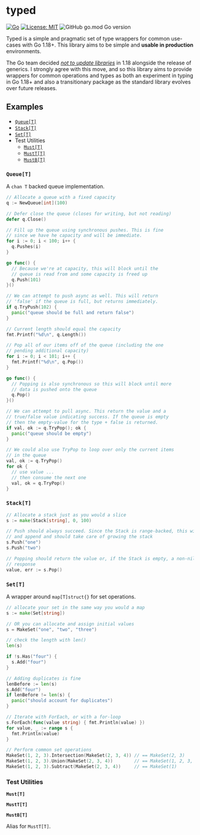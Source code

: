 # typed
[![Go](https://github.com/JohnMurray/typed/actions/workflows/go.yml/badge.svg?branch=main)](https://github.com/JohnMurray/typed/actions/workflows/go.yml)
 [![License: MIT](https://img.shields.io/badge/License-MIT-yellow.svg)](https://opensource.org/licenses/MIT)
 ![GitHub go.mod Go version](https://img.shields.io/github/go-mod/go-version/johnmurray/typed)

Typed is a simple and pragmatic set of type wrappers for common use-cases with Go 1.18+. This library
aims to be simple and __usable in production__ environments.

The Go team decided [_not to update libraries_][no_change] in 1.18 alongside the release of generics.
I strongly agree with this move, and so this library aims to provide wrappers for common operations
and types as both an experiment in typing in Go 1.18+ and also a transitionary package as the standard
library evolves over future releases.


## Examples

  + [`Queue[T]`](#queuet)
  + [`Stack[T]`](#stackt)
  + [`Set[T]`](#sett)
  + Test Utilities
    + [`Must[T]`](#mustt)
    + [`MustT[T]`](#musttt)
    + [`MustB[T]`](#mustbt)

### `Queue[T]`

A `chan T` backed queue implementation.

```go
// Allocate a queue with a fixed capacity
q := NewQueue[int](100)

// Defer close the queue (closes for writing, but not reading)
defer q.Close()

// Fill up the queue using synchronous pushes. This is fine
// since we have he capacity and will be immediate.
for i := 0; i < 100; i++ {
  q.Pushes(i)
}

go func() {
  // Because we're at capacity, this will block until the
  // queue is read from and some capacity is freed up
  q.Push(101)
}()

// We can attempt to push async as well. This will return
// 'false' if the queue is full, but returns immediately.
if q.TryPush(102) {
  panic("queue should be full and return false")
}

// Current length should equal the capacity
fmt.Printf("%d\n", q.Length())

// Pop all of our items off of the queue (including the one
// pending additional capacity)
for i := 0; i < 101; i++ {
  fmt.Printf("%d\n", q.Pop())
}

go func() {
  // Popping is also synchronous so this will block until more
  // data is pushed onto the queue
  q.Pop()
}()

// We can attempt to pull async. This return the value and a
// true/false value indicating success. If the queue is empty
// then the empty-value for the type + false is returned.
if val, ok := q.TryPop(); ok {
  panic("queue should be empty")
}

// We could also use TryPop to loop over only the current items
// in the queue
val, ok := q.TryPop()
for ok {
  // use value ...
  // then consume the next one
  val, ok = q.TryPop()
}
```

### `Stack[T]`

```go
// Allocate a stack just as you would a slice
s := make(Stack[string], 0, 100)

// Push should always succeed. Since the Stack is range-backed, this will use
// and append and should take care of growing the stack
s.Push("one")
s.Push("two")

// Popping should return the value or, if the Stack is empty, a non-nil error
// response
value, err := s.Pop()
```

### `Set[T]`

A wrapper around `map[T]struct{}` for set operations.

```go
// allocate your set in the same way you would a map
s := make(Set[string])

// OR you can allocate and assign initial values
s = MakeSet("one", "two", "three")

// check the length with len()
len(s)

if !s.Has("four") {
  s.Add("four")
}

// Adding duplicates is fine
lenBefore := len(s)
s.Add("four")
if lenBefore != len(s) {
  panic("should account for duplicates")
}

// Iterate with ForEach, or with a for-loop
s.ForEach(func(value string) { fmt.Println(value) })
for value, _ := range s {
  fmt.Println(value)
}

// Perform common set operations
MakeSet(1, 2, 3).Intersection(MakeSet(2, 3, 4)) // == MakeSet(2, 3)
MakeSet(1, 2, 3).Union(MakeSet(2, 3, 4))        // == MakeSet(1, 2, 3, 4)
MakeSet(1, 2, 3).Subtract(MakeSet(2, 3, 4))     // == MakeSet(1)
```

### Test Utilities

__`Must[T]`__

__`MustT[T]`__

__`MustB[T]`__

Alias for `MustT[T]`.


  [no_change]: https://github.com/golang/go/issues/48918